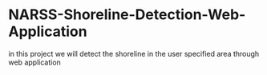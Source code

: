 # NARSS-Shoreline-Detection-Web-Application
 in this project we will detect the shoreline in the user specified area through web application
